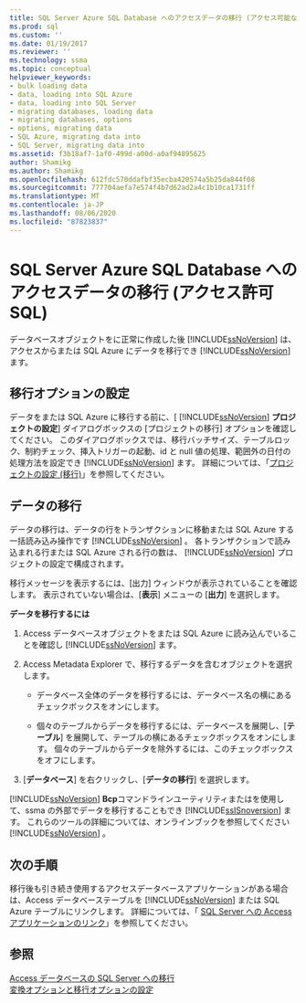 ```yaml
---
title: SQL Server Azure SQL Database へのアクセスデータの移行 (アクセス可能な SQL) |Microsoft Docs
ms.prod: sql
ms.custom: ''
ms.date: 01/19/2017
ms.reviewer: ''
ms.technology: ssma
ms.topic: conceptual
helpviewer_keywords:
- bulk loading data
- data, loading into SQL Azure
- data, loading into SQL Server
- migrating databases, loading data
- migrating databases, options
- options, migrating data
- SQL Azure, migrating data into
- SQL Server, migrating data into
ms.assetid: f3b18af7-1af0-499d-a00d-a0af94895625
author: Shamikg
ms.author: Shamikg
ms.openlocfilehash: 612fdc570ddafbf35ecba420574a5b25da844f08
ms.sourcegitcommit: 777704aefa7e574f4b7d62ad2a4c1b10ca1731ff
ms.translationtype: MT
ms.contentlocale: ja-JP
ms.lasthandoff: 08/06/2020
ms.locfileid: "87823837"
---
```

# <a name="migrating-access-data-into-sql-server---azure-sql-database-accesstosql"></a>SQL Server Azure SQL Database へのアクセスデータの移行 (アクセス許可 SQL)
データベースオブジェクトをに正常に作成した後 [!INCLUDE[ssNoVersion](../../includes/ssnoversion-md.md)] は、アクセスからまたは SQL Azure にデータを移行でき [!INCLUDE[ssNoVersion](../../includes/ssnoversion-md.md)] ます。  
  
## <a name="setting-migration-options"></a>移行オプションの設定  
データをまたは SQL Azure に移行する前に、[ [!INCLUDE[ssNoVersion](../../includes/ssnoversion-md.md)] **プロジェクトの設定**] ダイアログボックスの [プロジェクトの移行] オプションを確認してください。 このダイアログボックスでは、移行バッチサイズ、テーブルロック、制約チェック、挿入トリガーの起動、id と null 値の処理、範囲外の日付の処理方法を設定でき [!INCLUDE[ssNoVersion](../../includes/ssnoversion-md.md)] ます。 詳細については、「[プロジェクトの設定 (移行)](https://msdn.microsoft.com/4caebc9c-8680-4b99-a8fa-89c43161c95d)」を参照してください。  
  
## <a name="migrating-data"></a>データの移行  
データの移行は、データの行をトランザクションに移動または SQL Azure する一括読み込み操作です [!INCLUDE[ssNoVersion](../../includes/ssnoversion-md.md)] 。 各トランザクションで読み込まれる行または SQL Azure される行の数は、 [!INCLUDE[ssNoVersion](../../includes/ssnoversion-md.md)] プロジェクトの設定で構成されます。  
  
移行メッセージを表示するには、[出力] ウィンドウが表示されていることを確認します。 表示されていない場合は、[**表示**] メニューの [**出力**] を選択します。  
  
**データを移行するには**  
  
1.  Access データベースオブジェクトをまたは SQL Azure に読み込んでいることを確認し [!INCLUDE[ssNoVersion](../../includes/ssnoversion-md.md)] ます。  
  
2.  Access Metadata Explorer で、移行するデータを含むオブジェクトを選択します。  
  
    -   データベース全体のデータを移行するには、データベース名の横にあるチェックボックスをオンにします。  
  
    -   個々のテーブルからデータを移行するには、データベースを展開し、[**テーブル**] を展開して、テーブルの横にあるチェックボックスをオンにします。 個々のテーブルからデータを除外するには、このチェックボックスをオフにします。  
  
3.  [**データベース**] を右クリックし、[**データの移行**] を選択します。  
  
[!INCLUDE[ssNoVersion](../../includes/ssnoversion-md.md)] **Bcp**コマンドラインユーティリティまたはを使用して、ssma の外部でデータを移行することもでき [!INCLUDE[ssISnoversion](../../includes/ssisnoversion-md.md)] ます。 これらのツールの詳細については、オンラインブックを参照してください [!INCLUDE[ssNoVersion](../../includes/ssnoversion-md.md)] 。  
  
## <a name="next-step"></a>次の手順  
移行後も引き続き使用するアクセスデータベースアプリケーションがある場合は、Access データベーステーブルを [!INCLUDE[ssNoVersion](../../includes/ssnoversion-md.md)] または SQL Azure テーブルにリンクします。 詳細については、「 [SQL Server への Access アプリケーションのリンク](linking-access-applications-to-sql-server-azure-sql-db-accesstosql.md)」を参照してください。  
  
## <a name="see-also"></a>参照  
[Access データベースの SQL Server への移行](migrating-access-databases-to-sql-server-azure-sql-db-accesstosql.md)  
[変換オプションと移行オプションの設定](setting-conversion-and-migration-options-accesstosql.md)  
  
